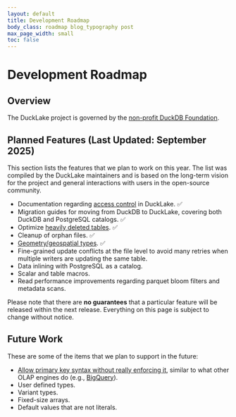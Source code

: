 ```yaml
---
layout: default
title: Development Roadmap
body_class: roadmap blog_typography post
max_page_width: small
toc: false
---
```


<div class="wrap pagetitle">
  <h1>Development Roadmap</h1>
</div>

## Overview

The DuckLake project is governed by the [non-profit DuckDB Foundation](https://duckdb.org/foundation/).

## Planned Features (Last Updated: September 2025)

This section lists the features that we plan to work on this year. The list was compiled by the DuckLake maintainers and is based on the long-term vision for the project and general interactions with users in the open-source community.

- Documentation regarding [access control](https://github.com/duckdb/ducklake/discussions/249) in DuckLake. :white_check_mark:
- Migration guides for moving from DuckDB to DuckLake, covering both DuckDB and PostgreSQL catalogs. :white_check_mark:
- Optimize [heavily deleted tables](https://github.com/duckdb/ducklake/issues/331). :white_check_mark:
- Cleanup of orphan files. :white_check_mark:
- [Geometry/geospatial types](https://github.com/duckdb/ducklake/discussions/83). :white_check_mark:
- Fine-grained update conflicts at the file level to avoid many retries when multiple writers are updating the same table.
- Data inlining with PostgreSQL as a catalog.
- Scalar and table macros.
- Read performance improvements regarding parquet bloom filters and metadata scans.

Please note that there are **no guarantees** that a particular feature will be released within the next release. Everything on this page is subject to change without notice.

## Future Work

These are some of the items that we plan to support in the future:

- [Allow primary key syntax without really enforcing it](https://github.com/duckdb/ducklake/discussions/323), similar to what other OLAP engines do (e.g., [BigQuery](https://cloud.google.com/bigquery/docs/primary-foreign-keys)).
- User defined types.
- Variant types.
- Fixed-size arrays.
- Default values that are not literals.
